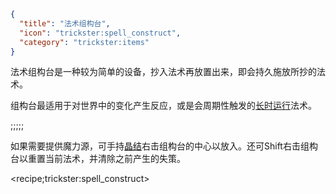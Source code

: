 ```json
{
  "title": "法术组构台",
  "icon": "trickster:spell_construct",
  "category": "trickster:items"
}
```

法术组构台是一种较为简单的设备，抄入法术再放置出来，即会持久施放所抄的法术。


组构台最适用于对世界中的变化产生反应，或是会周期性触发的[长时运行](^trickster:concepts/multi_tick)法术。

;;;;;

如果需要提供魔力源，可手持[晶结](^trickster:items/knots)右击组构台的中心以放入。还可Shift右击组构台以重置当前法术，并清除之前产生的失策。

<recipe;trickster:spell_construct>
